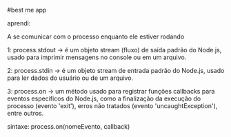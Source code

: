 #best me app

aprendi:

A se comunicar com o processo enquanto ele 
estiver rodando


1:  process.stdout   -> é um objeto stream (fluxo) de saída padrão do Node.js, usado para imprimir mensagens no console ou em um arquivo.


2: process.stdin -> é um objeto stream de entrada padrão do Node.js, usado para ler dados do usuário ou de um arquivo.


3: process.on ->  um método usado para registrar funções callbacks para eventos específicos do Node.js, como a finalização da execução do processo (evento 'exit'), erros não tratados (evento 'uncaughtException'), entre outros.

sintaxe: process.on(nomeEvento, callback)